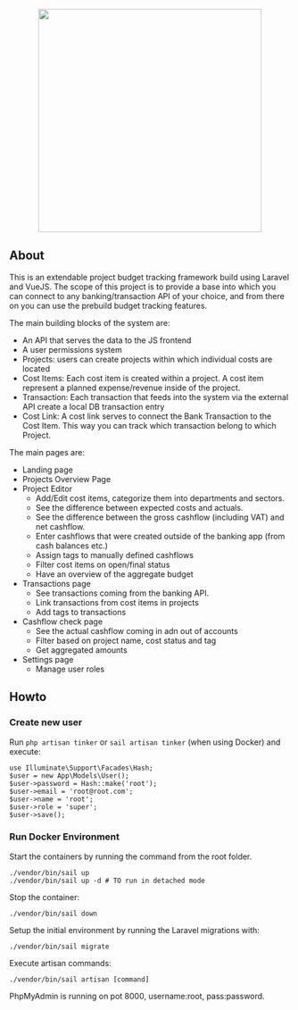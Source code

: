 <p align="center"><a href="https://laravel.com" target="_blank"><img src="https://raw.githubusercontent.com/laravel/art/master/logo-lockup/5%20SVG/2%20CMYK/1%20Full%20Color/laravel-logolockup-cmyk-red.svg" width="400"></a></p>

## About 

This is an extendable project budget tracking framework build using Laravel and VueJS. 
The scope of this project is to provide a base into which you can connect to any banking/transaction API of your choice, and from there on you can use the prebuild budget tracking features.

The main building blocks of the system are:
- An API that serves the data to the JS frontend
- A user permissions system
- Projects: users can create projects within which individual costs are located
- Cost Items: Each cost item is created within a project. A cost item represent a planned expense/revenue inside of the project.
- Transaction: Each transaction that feeds into the system via the external API create a local DB transaction entry
- Cost Link: A cost link serves to connect the Bank Transaction to the Cost Item. This way you can track which transaction belong to which Project.

The main pages are:
- Landing page
- Projects Overview Page
- Project Editor
  - Add/Edit cost items, categorize them into departments and sectors. 
  - See the difference between expected costs and actuals.
  - See the difference between the gross cashflow (including VAT) and net cashflow.
  - Enter cashflows that were created outside of the banking app (from cash balances etc.)
  - Assign tags to manually defined cashflows
  - Filter cost items on open/final status
  - Have an overview of the aggregate budget
- Transactions page
  - See transactions coming from the banking API.
  - Link transactions from cost items in projects
  - Add tags to transactions
- Cashflow check page
  - See the actual cashflow coming in adn out of accounts
  - Filter based on project name, cost status and tag
  - Get aggregated amounts
- Settings page
  - Manage user roles
    
## Howto
### Create new user
Run `php artisan tinker` or `sail artisan tinker` (when using Docker) and execute:
```
use Illuminate\Support\Facades\Hash;
$user = new App\Models\User();
$user->password = Hash::make('root');
$user->email = 'root@root.com';
$user->name = 'root';
$user->role = 'super';
$user->save();
```

### Run Docker Environment
Start the containers by running the command from the root folder.
```
./vendor/bin/sail up
./vendor/bin/sail up -d # TO run in detached mode
```

Stop the container:
```
./vendor/bin/sail down
```

Setup the initial environment by running the Laravel migrations with:
```
./vendor/bin/sail migrate
```


Execute artisan commands:
```
./vendor/bin/sail artisan [command]
```

PhpMyAdmin is running on pot 8000, username:root, pass:password.

